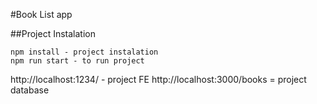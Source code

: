#Book List app

##Project Instalation

```
npm install - project instalation
npm run start - to run project

```

http://localhost:1234/ - project FE
http://localhost:3000/books = project database

